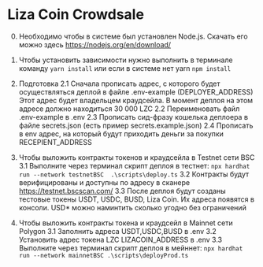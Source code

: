 # Liza Coin Crowdsale
0. Необходимо чтобы в системе был установлен Node.js. Скачать его можно здесь https://nodejs.org/en/download/

1. Чтобы установить зависимости нужно выполнить в терминале команду
   `yarn install`
   или если в системе нет yarn
   `npm install`  

2. Подготовка
   2.1 Сначала прописать адрес, с которого будет осуществляться деплой в файле .env-example (DEPLOYER_ADDRESS)
   Этот адрес будет владельцем краудсейла. В момент деплоя на этом адресе должно находиться 30 000 LZC
   2.2 Переименовать файл .env-example в .env
   2.3 Прописать сид-фразу кошелька деплоера в файле secrets.json (есть пример secrets.example.json)
   2.4 Прописать в env адрес, на который будут приходить деньги за покупки RECEPIENT_ADDRESS

3. Чтобы выложить контракты токенов и краудсейла в Testnet сети BSC
   3.1 Выполните через терминал скрипт деплоя в тестнет:
   `npx hardhat run --network testnetBSC  .\scripts\deploy.ts`
   3.2 Контракты будут верифицированы и доступны по адресу в сканере https://testnet.bscscan.com/
   3.3 После деплоя будут созданы тестовые токены USDT, USDC, BUSD, Liza Coin. Их адреса появятся в консоли. USD* можно наминтить сколько угодно без ограничений

4. Чтобы выложить контракты токена и краудсейл в Mainnet сети Polygon
   3.1 Заполнить адреса USDT,USDC,BUSD в .env
   3.2 Установить адрес токена LZC LIZACOIN_ADDRESS в .env
   3.3 Выполните через терминал скрипт деплоя в мейннет:
   `npx hardhat run --network mainnetBSC .\scripts\deployProd.ts`
